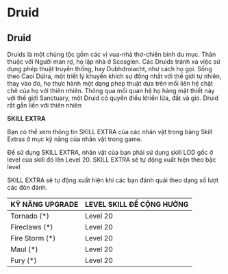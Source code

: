 # Druid

## Druid



Druids là một chủng tộc gồm các vị vua-nhà thơ-chiến binh du mục. Thân thuộc với Người man rợ, họ lập nhà ở Scosglen. Các Druids tránh xa việc sử dụng phép thuật truyền thống, hay Dubhdroiacht, như cách họ gọi. Sống theo Caoi Dúlra, một triết lý khuyến khích sự đồng nhất với thế giới tự nhiên, thay vào đó, họ thực hành một dạng phép thuật dựa trên mối liên hệ chặt chẽ của họ với thiên nhiên. Thông qua mối quan hệ họ hàng mật thiết này với thế giới Sanctuary, một Druid có quyền điều khiển lửa, đất và gió. Druid rất gắn liền với thiên nhiên

**SKILL EXTRA**

Bạn có thể xem thông tin SKILL EXTRA của các nhân vật trong bảng Skill Extras ở mục kỹ năng của nhân vật trong game.

Để sử dụng SKILL EXTRA, nhân vật của bạn phải sử dụng skill LOD gốc ở level của skill đó lên Level 20. SKILL EXTRA sẽ tự động xuất hiện theo bậc level

SKILL EXTRA sẽ tự động xuất hiện khi các bạn đánh quái theo dạng số lượt các đòn đánh.

| KỸ NĂNG UPGRADE | LEVEL SKILL ĐỂ CỘNG HƯỞNG |
| --------------- | ------------------------- |
| Tornado (\*)    | Level 20                  |
| Fireclaws (\*)  | Level 20                  |
| Fire Storm (\*) | Level 20                  |
| Maul (\*)       | Level 20                  |
| Fury (\*)       | Level 20                  |
